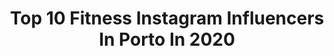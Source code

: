---
title: Top 10 Fitness Instagram Influencers In Porto In 2020
description: >-
  Find top fitness Instagram influencers in Porto in 2020. Most popular hashtags: #stayhome #photoshoot #fitness #mensfashion.
platform: Instagram
profiles:
  - username: "_andrebrito_"
    fullname: >-
      André Brito
    location: "Portugal"
    followers: 12176
    engagement: 331
    commentsToLikes: 0.031128
    avatar: "https://scontent-bos3-1.cdninstagram.com/v/t51.2885-19/s320x320/43539913_332331054190346_1553686036867973120_n.jpg?_nc_ht=scontent-bos3-1.cdninstagram.com&_nc_ohc=HdIPzC1GivgAX8z3YMB&oh=49223eb9c5e06bd0e785e890ab107341&oe=5EB85CA0"
    verified: false
    hashtags: "#bwphotography, #naturallook, #sessions, #ballerina"
  - username: "tombauer1"
    fullname: >-
      Thomas Bauer
    location: "Portugal"
    followers: 9193
    engagement: 468
    commentsToLikes: 0.005483
    avatar: "https://scontent-ams4-1.cdninstagram.com/v/t51.2885-19/s320x320/22070641_484880971890515_8933775126663528448_n.jpg?_nc_ht=scontent-ams4-1.cdninstagram.com&_nc_ohc=_FXV065DXIQAX92AoBT&oh=daa573577a53f79e4e33284cdf292f57&oe=5ECEABD9"
    verified: true
    hashtags: "#podlights, #fitlights, #massagegun, #compression"
  - username: "iamfabioteles"
    fullname: >-
      F A B I O • T E L E S
    location: "Portugal"
    followers: 62101
    engagement: 1145
    commentsToLikes: 0.013171
    avatar: "https://scontent-lhr8-1.cdninstagram.com/v/t51.2885-19/s320x320/64278335_497219967715619_4319103040813531136_n.jpg?_nc_ht=scontent-lhr8-1.cdninstagram.com&_nc_ohc=Yv79UtxN0eEAX8DGnDc&oh=bc4ed00f18cc0e4eb7bab96c795bb9b2&oe=5EBA7E98"
    verified: false
    hashtags: "#workout, #roupa, #vaificartudobem, #nature"
  - username: "ifbbpro_nelsonrodrigues"
    fullname: >-
      Nelson Rodrigues
    location: "Portugal"
    followers: 23127
    engagement: 213
    commentsToLikes: 0.030047
    avatar: "https://scontent-ams4-1.cdninstagram.com/v/t51.2885-19/s320x320/43321982_502269440283962_5889227193128583168_n.jpg?_nc_ht=scontent-ams4-1.cdninstagram.com&_nc_ohc=BxsQH_chFfgAX98ud4H&oh=626570e916edd50362cc344a4c8ecba9&oe=5EB33D0F"
    verified: false
    hashtags: "#menstyle, #beach, #beliveinyourself, #staysafe"
  - username: "andre_picarra"
    fullname: >-
      André Piçarra
    location: "Portugal"
    followers: 25160
    engagement: 912
    commentsToLikes: 0.022599
    avatar: "https://scontent-amt2-1.cdninstagram.com/v/t51.2885-19/s320x320/25006036_2006293503029121_4476059545449267200_n.jpg?_nc_ht=scontent-amt2-1.cdninstagram.com&_nc_ohc=wO4oomBnjKwAX_wpxBh&oh=bb289c8f2790dad28a74282682f412a6&oe=5EB9725A"
    verified: false
    hashtags: "#photography, #2020, #hand, #paint"
  - username: "luismiguelferreiraa"
    fullname: >-
      𝗟𝗨𝗜𝗦 𝗠𝗜𝗚𝗨𝗘𝗟
    location: "Portugal"
    followers: 55494
    engagement: 475
    commentsToLikes: 0.046711
    avatar: "https://scontent-lhr8-1.cdninstagram.com/v/t51.2885-19/s320x320/90492000_206139587284192_4049883280835608576_n.jpg?_nc_ht=scontent-lhr8-1.cdninstagram.com&_nc_ohc=lCZ14b1MuB4AX_Vxa8J&oh=4dd79ad6df39aa0647d662937e8cbe09&oe=5EBB179F"
    verified: false
    hashtags: "#instaselfie, #laboutiqueofficielle, #beachlovers, #beachphotoshoot"
  - username: "nunoantunes_"
    fullname: >-
      Nuno Antunes
    location: "Portugal"
    followers: 82333
    engagement: 490
    commentsToLikes: 0.034802
    avatar: "https://scontent-lga3-1.cdninstagram.com/v/t51.2885-19/s320x320/84535992_522648335048782_5949962660668768256_n.jpg?_nc_ht=scontent-lga3-1.cdninstagram.com&_nc_ohc=kQGhfnEhG5YAX_NoHRZ&oh=d248192f0035cdc7bfb1c08235cf2a36&oe=5EBBF339"
    verified: false
    hashtags: "#ootdmen, #braga, #fashioncouple, #fashionman"
  - username: "timothyc.fitness"
    fullname: >-
      TIMOTHY CHAN FITNESS
    location: "Portugal"
    followers: 5349
    engagement: 1310
    commentsToLikes: 0.019544
    avatar: "https://scontent-amt2-1.cdninstagram.com/v/t51.2885-19/s320x320/91025689_590450475148864_4694040581809111040_n.jpg?_nc_ht=scontent-amt2-1.cdninstagram.com&_nc_ohc=9YvxF-C-shwAX8UO3bb&oh=f34eb4534dfe020041023210628d0644&oe=5EB22AD5"
    verified: false
    hashtags: "#yearofrat, #energy, #activelifestyle, #squats"
  - username: "vitinha30"
    fullname: >-
      🤴I Am Vitinha 🇵🇹
    location: "Portugal"
    followers: 11690
    engagement: 606
    commentsToLikes: 0.014688
    avatar: "https://instagram.fgyd4-1.fna.fbcdn.net/v/t51.2885-19/s320x320/81338959_580750259426662_6025806955572887552_n.jpg?_nc_ht=instagram.fgyd4-1.fna.fbcdn.net&_nc_ohc=B50zs0R5YAAAX_iEJih&oh=43a9c3f55ae7ea8a5396368b9f80c219&oe=5EA73C15"
    verified: false
    hashtags: "#malemodel, #girlfriend, #myproteinpt, #moda"
  - username: "nunoantas28"
    fullname: >-
      nunoantaszumba
    location: "Portugal"
    followers: 13081
    engagement: 392
    commentsToLikes: 0.069832
    avatar: "https://scontent-lhr8-1.cdninstagram.com/v/t51.2885-19/s320x320/65790417_2449483638614306_6026741437377282048_n.jpg?_nc_ht=scontent-lhr8-1.cdninstagram.com&_nc_ohc=oJ9vzbGTxh0AX_NW15f&oh=0ef80e48800cb3f4a7c90cd1d839e202&oe=5EBCA385"
    verified: false
    hashtags: "#truelove, #zumbacommunity, #zincon2020, #krak"
---